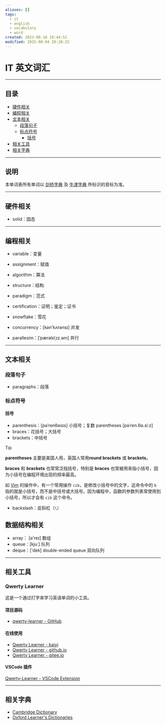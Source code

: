 ```yaml
---
aliases: []
tags:
  - it
  - english
  - vocabulary
  - word
created: 2023-08-18 19:44:52
modified: 2025-08-04 20:28:25
---
```


# IT 英文词汇

---

## 目录

* [硬件相关](#硬件相关)
* [编程相关](#编程相关)
* [文本相关](#文本相关)
	* [段落句子](#段落句子)
	* [标点符号](#标点符号)
		* [括号](#括号)
* [相关工具](#相关工具)
* [相关字典](#相关字典)

---

## 说明

本单词表所有单词以 [剑桥字典](https://dictionary.cambridge.org/) 及 [牛津字典](https://www.oxfordlearnersdictionaries.com/) 所标识的音标为准。

---

## 硬件相关

* solid：固态

---

## 编程相关

* variable：变量
* assignment：赋值

* algorithm：算法
* structure：结构
* paradigm：范式
* certification：证明；鉴定；证书

* snowflake：雪花

* concurrency：[kən'kʌrənsɪ] 并发
* parallesim：[ˈpærəlɛlˌɪz.əm] 并行

---

## 文本相关

### 段落句子

* paragraphs：段落

### 标点符号

#### 括号

* parenthesis：[pəˈrenθəsɪs] 小括号；复数 parentheses [pəˈren.θə.siːz]
* braces：花括号；大括号
* brackets：中括号

> [!tip]
> 
> **parentheses** 主要是美国人用，英国人常用**round brackets** 或 **brackets**。
> 
> **braces** 和 **brackets**  也常常泛指括号，特别是 **braces** 也常被用来指小括号，因为小括号在编程环境出现的频率最高。
>
> 如 [Vim](../vim/Vim_Note.md) 的操作中，有一个常用操作 `cib`，是修改小括号中的文字，这命令中的 `b` 指的就是小括号，而不是中括号或大括号。因为编程中，函数的参数列表常使用到小括号，所以才会有 `cib` 这个命令。
> 

* backslash：反斜杠（`\`）

## 数据结构相关

* array： [ə'reɪ] 数组
* queue：[kjuː] 队列
* deque：['dek] double-ended queue 双向队列

---

## 相关工具

### Qwerty Learner

这是一个通过打字来学习英语单词的小工具。

#### 项目源码

* [qwerty-learner - GitHub](https://github.com/Kaiyiwing/qwerty-learner)

#### 在线使用

* [Qwerty Learner - kaiyi](https://qwerty.kaiyi.cool/)
* [Qwerty Learner - github.io](https://kaiyiwing.github.io/qwerty-learner/)
* [Qwerty Learner - gitee.io](https://kaiyiwing.gitee.io/qwerty-learner/)

#### VSCode 插件

[Qwerty-Learner - VSCode Extension](https://marketplace.visualstudio.com/items?itemName=Kaiyi.qwerty-learner)

---

## 相关字典

* [Cambridge Dictionary](https://dictionary.cambridge.org/)
* [Oxford Learner's Dictionaries](https://www.oxfordlearnersdictionaries.com/)